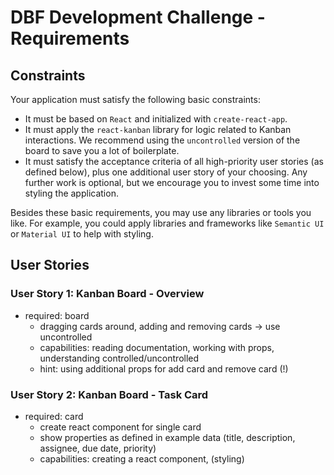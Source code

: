 # DBF Development Challenge - Requirements

## Constraints

Your application must satisfy the following basic constraints:

- It must be based on `React` and initialized with `create-react-app`.
- It must apply the `react-kanban` library for logic related to Kanban interactions. We recommend using the `uncontrolled` version of the board to save you a lot of boilerplate.
- It must satisfy the acceptance criteria of all high-priority user stories (as defined below), plus one additional user story of your choosing. Any further work is optional, but we encourage you to invest some time into styling the application.

Besides these basic requirements, you may use any libraries or tools you like. For example, you could apply libraries and frameworks like `Semantic UI` or `Material UI` to help with styling.

## User Stories

### User Story 1: Kanban Board - Overview

- required: board
  - dragging cards around, adding and removing cards -> use uncontrolled
  - capabilities: reading documentation, working with props, understanding controlled/uncontrolled
  - hint: using additional props for add card and remove card (!)

### User Story 2: Kanban Board - Task Card

- required: card
  - create react component for single card
  - show properties as defined in example data (title, description, assignee, due date, priority)
  - capabilities: creating a react component, (styling)
